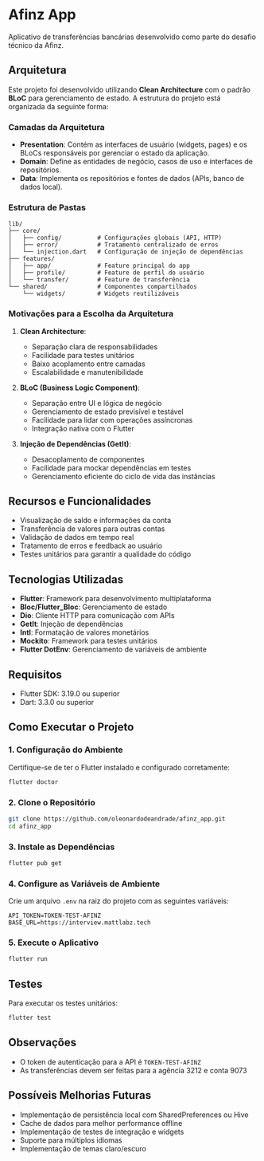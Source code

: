 # Afinz App

Aplicativo de transferências bancárias desenvolvido como parte do desafio técnico da Afinz.

## Arquitetura

Este projeto foi desenvolvido utilizando **Clean Architecture** com o padrão **BLoC** para gerenciamento de estado. A estrutura do projeto está organizada da seguinte forma:

### Camadas da Arquitetura

- **Presentation**: Contém as interfaces de usuário (widgets, pages) e os BLoCs responsáveis por gerenciar o estado da aplicação.
- **Domain**: Define as entidades de negócio, casos de uso e interfaces de repositórios.
- **Data**: Implementa os repositórios e fontes de dados (APIs, banco de dados local).

### Estrutura de Pastas

```
lib/
├── core/
│   ├── config/          # Configurações globais (API, HTTP)
│   ├── error/           # Tratamento centralizado de erros
│   └── injection.dart   # Configuração de injeção de dependências
├── features/
│   ├── app/             # Feature principal do app
│   ├── profile/         # Feature de perfil do usuário
│   └── transfer/        # Feature de transferência
└── shared/              # Componentes compartilhados
    └── widgets/         # Widgets reutilizáveis
```

### Motivações para a Escolha da Arquitetura

1. **Clean Architecture**:
   - Separação clara de responsabilidades
   - Facilidade para testes unitários
   - Baixo acoplamento entre camadas
   - Escalabilidade e manutenibilidade

2. **BLoC (Business Logic Component)**:
   - Separação entre UI e lógica de negócio
   - Gerenciamento de estado previsível e testável
   - Facilidade para lidar com operações assíncronas
   - Integração nativa com o Flutter

3. **Injeção de Dependências (GetIt)**:
   - Desacoplamento de componentes
   - Facilidade para mockar dependências em testes
   - Gerenciamento eficiente do ciclo de vida das instâncias

## Recursos e Funcionalidades

- Visualização de saldo e informações da conta
- Transferência de valores para outras contas
- Validação de dados em tempo real
- Tratamento de erros e feedback ao usuário
- Testes unitários para garantir a qualidade do código

## Tecnologias Utilizadas

- **Flutter**: Framework para desenvolvimento multiplataforma
- **Bloc/Flutter_Bloc**: Gerenciamento de estado
- **Dio**: Cliente HTTP para comunicação com APIs
- **GetIt**: Injeção de dependências
- **Intl**: Formatação de valores monetários
- **Mockito**: Framework para testes unitários
- **Flutter DotEnv**: Gerenciamento de variáveis de ambiente

## Requisitos

- Flutter SDK: 3.19.0 ou superior
- Dart: 3.3.0 ou superior

## Como Executar o Projeto

### 1. Configuração do Ambiente

Certifique-se de ter o Flutter instalado e configurado corretamente:

```bash
flutter doctor
```

### 2. Clone o Repositório

```bash
git clone https://github.com/oleonardodeandrade/afinz_app.git
cd afinz_app
```

### 3. Instale as Dependências

```bash
flutter pub get
```

### 4. Configure as Variáveis de Ambiente

Crie um arquivo `.env` na raiz do projeto com as seguintes variáveis:

```
API_TOKEN=TOKEN-TEST-AFINZ
BASE_URL=https://interview.mattlabz.tech
```

### 5. Execute o Aplicativo

```bash
flutter run
```

## Testes

Para executar os testes unitários:

```bash
flutter test
```

## Observações

- O token de autenticação para a API é `TOKEN-TEST-AFINZ`
- As transferências devem ser feitas para a agência 3212 e conta 9073

## Possíveis Melhorias Futuras

- Implementação de persistência local com SharedPreferences ou Hive
- Cache de dados para melhor performance offline
- Implementação de testes de integração e widgets
- Suporte para múltiplos idiomas
- Implementação de temas claro/escuro
